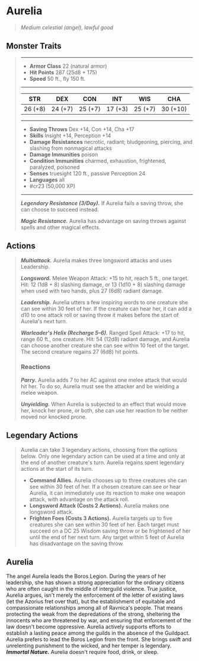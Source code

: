 # Aurelia
>*Medium celestial (angel), lawful good*
## Monster Traits
>___
>- **Armor Class** 22 (natural armor)
>- **Hit Points** 287 (25d8 + 175)
>- **Speed** 50 ft., fly 150 ft.
>___
>|STR|DEX|CON|INT|WIS|CHA|
>|:---:|:---:|:---:|:---:|:---:|:---:|
>|26 (+8)|24 (+7)|25 (+7)|17 (+3)|25 (+7)|30 (+10)|
>___
>- **Saving Throws** Dex +14, Con +14, Cha +17
>- **Skills** Insight +14, Perception +14
>- **Damage Resistances** necrotic, radiant; bludgeoning, piercing, and slashing from nonmagical attacks
>- **Damage Immunities** poison
>- **Condition Immunities** charmed, exhaustion, frightened, paralyzed, poisoned
>- **Senses** truesight 120 ft., passive Perception 24
>- **Languages** all
>- #cr23 (50,000 XP)
>___
>***Legendary Resistance (3/Day).*** If Aurelia fails a saving throw, she can choose to succeed instead.  
>
>***Magic Resistance.*** Aurelia has advantage on saving throws against spells and other magical effects.  
>
## Actions
>***Multiattack.*** Aurelia makes three longsword attacks and uses Leadership.  
>
>***Longsword.*** Melee Weapon Attack: +15 to hit, reach 5 ft., one target. Hit: 12 (1d8 + 8) slashing damage, or 13 (1d10 + 8) slashing damage when used with two hands, plus 27 (6d8) radiant damage.  
>
>***Leadership.*** Aurelia utters a few inspiring words to one creature she can see within 30 feet of her. If the creature can hear her, it can add a d10 to one attack roll or saving throw it makes before the start of Aurelia's next turn.  
>
>***Warleader's Helix (Recharge 5–6).*** Ranged Spell Attack: +17 to hit, range 60 ft., one creature. Hit: 54 (12d8) radiant damage, and Aurelia can choose another creature she can see within 10 feet of the target. The second creature regains 27 (6d8) hit points.  
>
>### Reactions
>***Parry.*** Aurelia adds 7 to her AC against one melee attack that would hit her. To do so, Aurelia must see the attacker and be wielding a melee weapon.  
>
>***Unyielding.*** When Aurelia is subjected to an effect that would move her, knock her prone, or both, she can use her reaction to be neither moved nor knocked prone.  
>
## Legendary Actions
>Aurelia can take 3 legendary actions, choosing from the options below. Only one legendary action can be used at a time and only at the end of another creature's turn. Aurelia regains spent legendary actions at the start of its turn.
>
>- **Command Allies.** Aurelia chooses up to three creatures she can see within 30 feet of her. If a chosen creature can see or hear Aurelia, it can immediately use its reaction to make one weapon attack, with advantage on the attack roll.
>- **Longsword Attack (Costs 2 Actions).** Aurelia makes one longsword attack.
>- **Frighten Foes (Costs 3 Actions).** Aurelia targets up to five creatures she can see within 30 feet of her. Each target must succeed on a DC 25 Wisdom saving throw or be frightened of her until the end of her next turn. Any target within 5 feet of Aurelia has disadvantage on the saving throw.
## Aurelia
The angel Aurelia leads the Boros Legion. During the years of her leadership, she has shown a strong appreciation for the ordinary citizens who are often caught in the middle of interguild violence.
True justice, Aurelia argues, isn't merely the enforcement of the letter of existing laws (let the Azorius fret over that), but the establishment of equitable and compassionate relationships among all of Ravnica's people. That means protecting the weak from the depredations of the strong, sheltering the innocents who are threatened by war, and ensuring that enforcement of the law doesn't become oppressive. Aurelia actively supports efforts to establish a lasting peace among the guilds in the absence of the Guildpact.
Aurelia prefers to lead the Boros Legion from the front. She brings swift and unrelenting punishment to the wicked, and her temper is legendary.
***Immortal Nature.*** Aurelia doesn't require food, drink, or sleep.